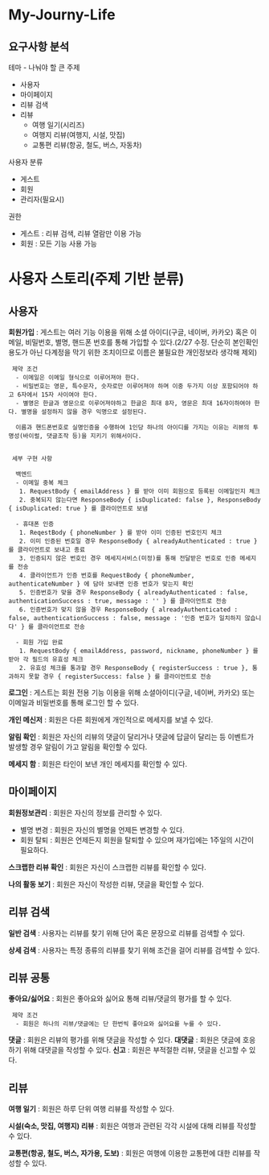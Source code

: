 # My-Journy-Life


## 요구사항 분석

테마 - 나눠야 할 큰 주제

 - 사용자
 - 마이페이지
 - 리뷰 검색
 - 리뷰
	 - 여행 일기(시리즈)
	 - 여행지 리뷰(여행지, 시설, 맛집)
	 - 교통편 리뷰(항공, 철도, 버스, 자동차)

사용자 분류

 - 게스트
 - 회원
 - 관리자(필요시)

권한
 - 게스트 : 리뷰 검색, 리뷰 열람만 이용 가능
 - 회원 : 모든 기능 사용 가능
 
 
# 사용자 스토리(주제 기반 분류)

## 사용자

**회원가입** : 게스트는 여러 기능 이용을 위해 소셜 아이디(구글, 네이버, 카카오) 혹은 이메일, 비밀번호, 별명, 핸드폰 번호를 통해 가입할 수 있다.(2/27 수정. 단순히 본인확인 용도가 아닌 다계정을 막기 위한 조치이므로 이름은 불필요한 개인정보라 생각해 제외)
 
	 제약 조건
	  - 이메일은 이메일 형식으로 이루어져야 한다.
	  - 비밀번호는 영문, 특수문자, 숫자로만 이루어져야 하며 이중 두가지 이상 포함되어야 하고 6자에서 15자 사이여야 한다.
	  - 별명은 한글과 영문으로 이루어져야하고 한글은 최대 8자, 영문은 최대 16자이하여야 한다. 별명을 설정하지 않을 경우 익명으로 설정된다.
	  
	  이름과 핸드폰번호로 실명인증을 수행하여 1인당 하나의 아이디를 가지는 이유는 리뷰의 투명성(바이럴, 댓글조작 등)을 지키기 위해서이다.
	 

	 세부 구현 사항
	 
	  백엔드
	  - 이메일 중복 체크
	   1. RequestBody { emailAddress } 를 받아 이미 회원으로 등록된 이메일인지 체크
	   2. 중복되지 않는다면 ResponseBody { isDuplicated: false }, ResponseBody { isDuplicated: true } 를 클라이언트로 보냄
	 
	  - 휴대폰 인증
	   1. ReqestBody { phoneNumber } 를 받아 이미 인증된 번호인지 체크
	   2. 이미 인증된 번호일 경우 ResponseBody { alreadyAuthenticated : true } 를 클라이언트로 보내고 종료
	   3. 인증되지 않은 번호인 경우 메세지서비스(미정)를 통해 전달받은 번호로 인증 메세지를 전송
	   4. 클라이언트가 인증 번호를 RequestBody { phoneNumber, authenticateNumber } 에 담아 보내면 인증 번호가 맞는지 확인
	   5. 인증번호가 맞을 경우 ResponseBody { alreadyAuthenticated : false, authenticationSuccess : true, message : '' } 를 클라이언트로 전송
	   6. 인증번호가 맞지 않을 경우 ResponseBody { alreadyAuthenticated : false, authenticationSuccess : false, message : '인증 번호가 일치하지 않습니다' } 를 클라이언트로 전송
	  
	  - 회원 가입 완료
	   1. RequestBody { emailAddress, password, nickname, phoneNumber } 를 받아 각 필드의 유효성 체크
	   2. 유효성 체크를 통과할 경우 ResponseBody { registerSuccess : true }, 통과하지 못할 경우 { registerSuccess: false } 를 클라이언트로 전송
	    
**로그인** : 게스트는 회원 전용 기능 이용을 위해 소셜아이디(구글, 네이버, 카카오) 또는 이메일과 비밀번호를 통해 로그인 할 수 있다. 

**개인 메신저** : 회원은 다른 회원에게 개인적으로 메세지를 보낼 수 있다.

**알림 확인** : 회원은 자신의 리뷰의 댓글이 달리거나 댓글에 답글이 달리는 등 이벤트가 발생할 경우 알림이 가고 알림을 확인할 수 있다.

**메세지 함** :  회원은 타인이 보낸 개인 메세지를 확인할 수 있다.

## 마이페이지

**회원정보관리** :  회원은 자신의 정보를 관리할 수 있다.
 
 - 별명 변경 : 회원은 자신의 별명을 언제든 변경할 수 있다.
 - 회원 탈퇴 : 회원은 언제든지 회원을 탈퇴할 수 있으며 재가입에는 1주일의 시간이 필요하다.

**스크랩한 리뷰 확인** : 회원은 자신이 스크랩한 리뷰를 확인할 수 있다.

**나의 활동 보기** : 회원은 자신이 작성한 리뷰, 댓글을 확인할 수 있다.

## 리뷰 검색

**일반 검색** : 사용자는 리뷰를 찾기 위해 단어 혹은 문장으로 리뷰를 검색할 수 있다.

**상세 검색** : 사용자는 특정 종류의 리뷰를 찾기 위해 조건을 걸어 리뷰를 검색할 수 있다.


## 리뷰 공통

**좋아요/싫어요** : 회원은 좋아요와 싫어요 통해 리뷰/댓글의 평가를 할 수 있다.

	 제약 조건
	  - 회원은 하나의 리뷰/댓글에는 단 한번씩 좋아요와 싫어요를 누를 수 있다.

**댓글** : 회원은 리뷰의 평가를 위해 댓글을 작성할 수 있다.
**대댓글** : 회원은 댓글에 호응하기 위해 대댓글을 작성할 수 있다.
**신고** : 회원은 부적절한 리뷰, 댓글을 신고할 수 있다.


## 리뷰

**여행 일기** : 회원은 하루 단위 여행 리뷰를 작성할 수 있다.

**시설(숙소, 맛집,  여행지) 리뷰** : 회원은 여행과 관련된 각각 시설에 대해 리뷰를 작성할 수 있다.

**교통편(항공, 철도, 버스, 자가용, 도보)** : 회원은 여행에 이용한 교통편에 대한 리뷰를 작성할 수 있다.
	 

